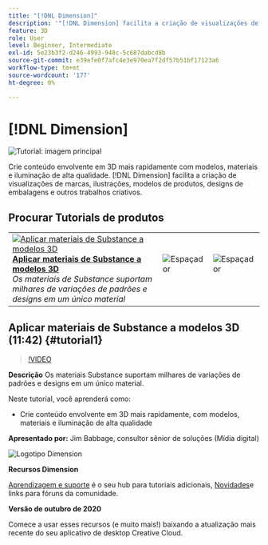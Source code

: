 ```yaml
---
title: "[!DNL Dimension]"
description: '"[!DNL Dimension] facilita a criação de visualizações de marcas, ilustrações, modelos de produtos, designs de embalagens e outros trabalhos criativos”'
feature: 3D
role: User
level: Beginner, Intermediate
exl-id: 5e23b3f2-d246-4993-948c-5c687dabcd8b
source-git-commit: e39efe0f7afc4e3e970ea7f2df57b51bf17123a6
workflow-type: tm+mt
source-wordcount: '177'
ht-degree: 0%

---
```


# [!DNL Dimension]

![Tutorial: imagem principal](../assets/Dimenio.jpg)

Crie conteúdo envolvente em 3D mais rapidamente com modelos, materiais e iluminação de alta qualidade. [!DNL Dimension] facilita a criação de visualizações de marcas, ilustrações, modelos de produtos, designs de embalagens e outros trabalhos criativos.

## Procurar Tutorials de produtos

<table style="table-layout:fixed">
<tr>
 <td>
   <a href="dimension.md#tutorial1">
      <img alt="Aplicar materiais de Substance a modelos 3D" src="../assets/dimension_substanceAndGraphics_babbage_thumbnail.jpg" />
   </a>
    <div>
   <a href="dimension.md#tutorial1"><strong>Aplicar materiais de Substance a modelos 3D</strong></a>
    </div>
    <em>Os materiais de Substance suportam milhares de variações de padrões e designs em um único material</em>
    <br>
  </td>
  <td>
    <img alt="Espaçador" src="../assets/Whitespacer.png" />
    <div>
    <br>
  </td>
  <td>
    <img alt="Espaçador" src="../assets/Whitespacer.png" />
    <div>
    <br>
  </td>
</tr>
</table>

## Aplicar materiais de Substance a modelos 3D (11:42) {#tutorial1}

>[!VIDEO](https://video.tv.adobe.com/v/326944?hidetitle=true)

**Descrição**
Os materiais Substance suportam milhares de variações de padrões e designs em um único material.

Neste tutorial, você aprenderá como:
* Crie conteúdo envolvente em 3D mais rapidamente, com modelos, materiais e iluminação de alta qualidade

**Apresentado por:**
Jim Babbage, consultor sênior de soluções (Mídia digital)

![Logotipo Dimension](../assets/dn_appicon_96.png)

**Recursos Dimension**

[Aprendizagem e suporte](https://helpx.adobe.com/support/dimension.html) é o seu hub para tutoriais adicionais, [Novidades](https://helpx.adobe.com/dimension/user-guide.html/dimension/using/whats-new.ug.html)e links para fóruns da comunidade.

**Versão de outubro de 2020**

Comece a usar esses recursos (e muito mais!) baixando a atualização mais recente do seu aplicativo de desktop Creative Cloud.
